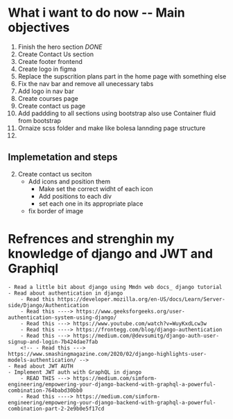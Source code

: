 # What i want to do now -- Main objectives

1. Finish the hero section _DONE_
2. Create Contact Us section
3. Create footer frontend
4. Create logo in figma
5. Replace the supscrition plans part in the home page with something else
6. Fix the nav bar and remove all unecessary tabs
7. Add logo in nav bar
8. Create courses page
9. Create contact us page
10. Add paddding to all sections using bootstrap also use Container fluid from bootstrap
11. Ornaize scss folder and make like bolesa lannding page structure
12.

## Implemetation and steps

2. Create contact us seciton
   - Add icons and position them
     - Make set the correct widht of each icon
     - Add positions to each div
     - set each one in its appropriate place
   - fix border of image

# Refrences and strenghin my knowledge of django and JWT and Graphiql

    - Read a little bit about django using Mmdn web docs_ django tutorial
    - Read about authentication in django
        - Read this https://developer.mozilla.org/en-US/docs/Learn/Server-side/Django/Authentication
        - Read this ----> https://www.geeksforgeeks.org/user-authentication-system-using-django/
        - Read this ---> https://www.youtube.com/watch?v=WuyKxdLcw3w
        - Read this ----> https://frontegg.com/blog/django-authentication
        - Read this ---> https://medium.com/@devsumitg/django-auth-user-signup-and-login-7b424dae7fab
        <!-- - Read this ---> https://www.smashingmagazine.com/2020/02/django-highlights-user-models-authentication/ -->
    - Read about JWT AUTH
    - Implement JWT auth with GraphQL in django
        - READ THIS ---> https://medium.com/simform-engineering/empowering-your-django-backend-with-graphql-a-powerful-combination-764babd30bb0
        - Read this ----> https://medium.com/simform-engineering/empowering-your-django-backend-with-graphql-a-powerful-combination-part-2-2e9b0e5f17cd
